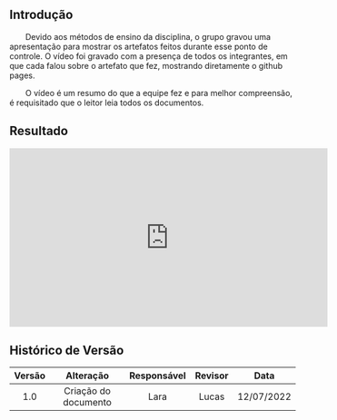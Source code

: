## Introdução

&emsp;&emsp;Devido aos métodos de ensino da disciplina, o grupo gravou uma apresentação para mostrar os artefatos feitos durante esse ponto de controle. O vídeo foi gravado com a presença de todos os integrantes, em que cada falou sobre o artefato que fez, mostrando diretamente o github pages. 

&emsp;&emsp;O vídeo é um resumo do que a equipe fez e para melhor compreensão, é requisitado que o leitor leia todos os documentos.

## Resultado

<p align='center'>
    <iframe width="560" height="315" src="https://www.youtube.com/embed/M3tumpH0Pwo" title="YouTube video player" frameborder="0" allow="accelerometer; autoplay; clipboard-write; encrypted-media; gyroscope; picture-in-picture" allowfullscreen></iframe>
</p>


## Histórico de Versão

| Versão |                Alteração               | Responsável |         Revisor        |  Data |
|:------:|:--------------------------------------:|:-----------:|:----------------------:|:-----:|
|   1.0  | Criação do documento |    Lara   | Lucas | 12/07/2022 |